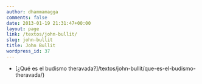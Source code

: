```yaml
---
author: dhammamagga
comments: false
date: 2013-01-19 21:31:47+00:00
layout: page
link: /textos/john-bullit/
slug: john-bullit
title: John Bullit
wordpress_id: 37
---
```



	
  * [¿Qué es el budismo theravada?]/textos/john-bullit/que-es-el-budismo-theravada/)


